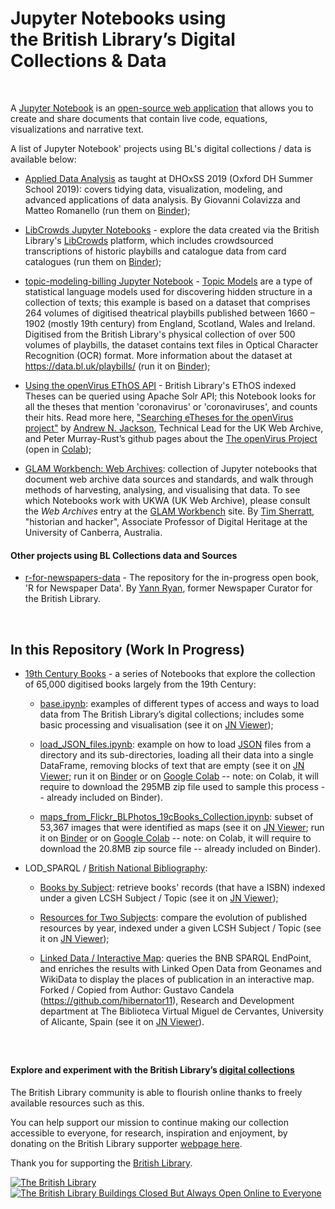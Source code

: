 # Jupyter Notebooks using<br/> the British Library’s Digital Collections & Data
<br/>

A [Jupyter Notebook](https://www.youtube.com/watch?v=HW29067qVWk) is an [open-source web application](https://jupyter.org/) that allows you to create and share documents that contain live code, equations, visualizations and narrative text.

A list of Jupyter Notebook' projects using BL's digital collections / data is available below:

- [Applied Data Analysis](https://github.com/mromanello/ADA-DHOxSS2019) as taught at DHOxSS 2019 (Oxford DH Summer School 2019): covers tidying data, visualization, modeling, and advanced applications of data analysis. By Giovanni Colavizza and Matteo Romanello (run them on [Binder](https://mybinder.org/v2/gh/mromanello/ADA-DHOxSS2019/master));

- [LibCrowds Jupyter Notebooks](https://github.com/LibCrowds/notebooks) - explore the data created via the British Library's [LibCrowds](http://libcrowds.com/) platform, which includes crowdsourced transcriptions of historic playbills and catalogue data from card catalogues (run them on [Binder](https://mybinder.org/v2/gh/libcrowds/notebooks/master?urlpath=lab));

- [topic-modeling-billing Jupyter Notebook](https://github.com/hibernator11/notebook-texts-metadata/blob/master/topic-modeling-billing.ipynb) - [Topic Models](https://en.wikipedia.org/wiki/Topic_model#:~:text=In%20machine%20learning%20and%20natural,structures%20in%20a%20text%20body) are a type of statistical language models used for discovering hidden structure in a collection of texts; this example is based on a dataset that comprises 264 volumes of digitised theatrical playbills published between 1660 – 1902 (mostly 19th century) from England, Scotland, Wales and Ireland. Digitised from the British Library's physical collection of over 500 volumes of playbills, the dataset contains text files in Optical Character Recognition (OCR) format. More information about the dataset at https://data.bl.uk/playbills/ (run it on [Binder](https://mybinder.org/v2/gh/hibernator11/notebook-texts-example/master?urlpath=notebooks/topic-modeling-billing.ipynb));

- [Using the openVirus EThOS API](https://github.com/anjackson/contentminer/blob/master/openVirus_EThOS_API.ipynb) - British Library's EThOS indexed Theses can be queried using Apache Solr API; this Notebook looks for all the theses that mention 'coronavirus' or 'coronaviruses', and counts their hits. Read more here, ["Searching eTheses for the openVirus project"](https://blogs.bl.uk/digital-scholarship/2020/05/searching-etheses-for-the-openvirus-project.html) by [Andrew N. Jackson](https://anjackson.net/), Technical Lead for the UK Web Archive, and Peter Murray-Rust’s github pages about the [The openVirus Project](https://github.com/petermr/openVirus) (open in [Colab](https://colab.research.google.com/github/anjackson/contentminer/blob/master/openVirus_EThOS_API.ipynb));

- [GLAM Workbench: Web Archives](https://github.com/GLAM-Workbench/web-archives/): collection of Jupyter notebooks that document web archive data sources and standards, and walk through methods of harvesting, analysing, and visualising that data. To see which Notebooks work with UKWA (UK Web Archive), please consult the *Web Archives* entry at the [GLAM Workbench](https://glam-workbench.github.io/web-archives/) site. By [Tim Sherratt](https://www.timsherratt.org/), "historian and hacker", Associate Professor of Digital Heritage at the University of Canberra, Australia.

#### Other projects using BL Collections data and Sources

- [r-for-newspapers-data](https://github.com/yannryan-irl/r-for-newspapers-data) - The repository for the in-progress open book, 'R for Newspaper Data'. By [Yann Ryan](https://livingwithmachines.ac.uk/introducing-yann-ryan/), former Newspaper Curator for the British Library.
<br/>

## In this Repository (Work In Progress)
- [19th Century Books](Microsoft19thCenturyBooks/) - a series of Notebooks that explore the collection of 65,000 digitised books largely from the 19th Century:

    - [base.ipynb](Microsoft19thCenturyBooks/base.ipynb): examples of different types of access and ways to load data from The British Library’s digital collections; includes some basic processing and visualisation (see it on [JN Viewer](https://nbviewer.jupyter.org/github/BL-Labs/Jupyter-notebooks-projects-using-BL-Sources/blob/master/Microsoft19thCenturyBooks/base.ipynb));

    - [load_JSON_files.ipynb](Microsoft19thCenturyBooks/load_JSON_files.ipynb): example on how to load [JSON](https://en.wikipedia.org/wiki/JSON#:~:text=JavaScript%20Object%20Notation%20(JSON%2C%20pronounced,or%20any%20other%20serializable%20value)) files from a directory and its sub-directories, loading all their data into a single DataFrame, removing blocks of text that are empty (see it on [JN Viewer](https://nbviewer.jupyter.org/github/BL-Labs/Jupyter-notebooks-projects-using-BL-Sources/blob/master/Microsoft19thCenturyBooks/load_JSON_files.ipynb); run it on [Binder](https://mybinder.org/v2/gh/BL-Labs/Jupyter-notebooks-projects-using-BL-Sources/master?filepath=Microsoft19thCenturyBooks/load_JSON_files.ipynb) or on [Google Colab](https://colab.research.google.com/github/BL-Labs/Jupyter-notebooks-projects-using-BL-Sources/blob/master/Microsoft19thCenturyBooks/load_JSON_files.ipynb) -- note: on Colab, it will require to download the 295MB zip file used to sample this process -- already included on Binder).

    - [maps_from_Flickr_BLPhotos_19cBooks_Collection.ipynb](Microsoft19thCenturyBooks/maps_from_Flickr_BLPhotos_19cBooks_Collection.ipynb): subset of 53,367 images that were identified as maps (see it on [JN Viewer](https://nbviewer.jupyter.org/github/BL-Labs/Jupyter-notebooks-projects-using-BL-Sources/blob/master/Microsoft19thCenturyBooks/maps_from_Flickr_BLPhotos_19cBooks_Collection.ipynb); run it on [Binder](https://mybinder.org/v2/gh/BL-Labs/Jupyter-notebooks-projects-using-BL-Sources/master?filepath=Microsoft19thCenturyBooks/maps_from_Flickr_BLPhotos_19cBooks_Collection.ipynb) or on [Google Colab](https://colab.research.google.com/github/BL-Labs/Jupyter-notebooks-projects-using-BL-Sources/blob/master/Microsoft19thCenturyBooks/maps_from_Flickr_BLPhotos_19cBooks_Collection.ipynb) -- note: on Colab, it will require to download the 20.8MB zip source file -- already included on Binder).

- LOD_SPARQL / [British National Bibliography](https://www.bl.uk/catalogues/british-national-bibliography):

    - [Books by Subject](LOD_SPARQL/00_BNB_SPARQL_books_by_LCSH_subject.ipynb): retrieve books' records (that have a ISBN) indexed under a given LCSH Subject / Topic (see it on [JN Viewer](https://nbviewer.jupyter.org/github/BL-Labs/Jupyter-notebooks-projects-using-BL-Sources/blob/master/LOD_SPARQL/00_BNB_SPARQL_books_by_LCSH_subject.ipynb));

    - [Resources for Two Subjects](LOD_SPARQL/01_BNB_SPARQL_Compare_Publication_Year_for_two_Subjects.ipynb): compare the evolution of published resources by year, indexed under a given LCSH Subject / Topic (see it on [JN Viewer](https://nbviewer.jupyter.org/github/BL-Labs/Jupyter-notebooks-projects-using-BL-Sources/blob/master/LOD_SPARQL/01_BNB_SPARQL_Compare_Publication_Year_for_two_Subjects.ipynb));

    - [Linked Data / Interactive Map](LOD_SPARQL/02_BNB_SPARQL_LOD_Extraction_Interactive_Map.ipynb): queries the BNB SPARQL EndPoint, and enriches the results with Linked Open Data from Geonames and WikiData to display the places of publication in an interactive map. Forked / Copied from Author: Gustavo Candela (https://github.com/hibernator11), Research and Development department at The Biblioteca Virtual Miguel de Cervantes, University of Alicante, Spain (see it on [JN Viewer](https://nbviewer.jupyter.org/github/BL-Labs/Jupyter-notebooks-projects-using-BL-Sources/blob/master/LOD_SPARQL/02_BNB_SPARQL_LOD_Extraction_Interactive_Map.ipynb)).
<br/>

##
#### Explore and experiment with the British Library’s [digital collections](https://data.bl.uk/)

The British Library community is able to flourish online thanks to freely available resources such as this.

You can help support our mission to continue making our collection accessible to everyone, for research, inspiration and enjoyment, by donating on the British Library supporter [webpage here](http://tiny.cc/BL-Donate).

Thank you for supporting the [British Library](https://www.bl.uk/).

[![The British Library](https://github.com/BL-Labs/Jupyter-notebooks-projects-using-BL-Sources/raw/master/wstatic/BL_EWK.png)
![The British Library Buildings Closed But Always Open Online to Everyone](https://github.com/BL-Labs/Jupyter-notebooks-projects-using-BL-Sources/raw/master/wstatic/BL_CoronaV19_OpenOnline.jpg)](https://www.bl.uk/)
##
